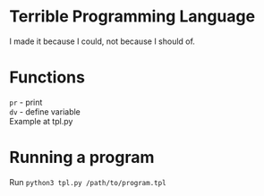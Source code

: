 # Terrible Programming Language
I made it because I could, not because I should of.
# Functions
`pr` - print \
`dv` - define variable \
Example at tpl.py
# Running a program
Run `python3 tpl.py /path/to/program.tpl`